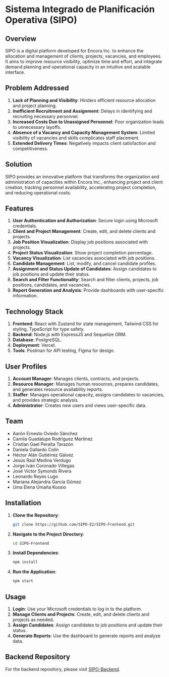 # Sistema Integrado de Planificación Operativa (SIPO)

## Overview

SIPO is a digital platform developed for Encora Inc. to enhance the allocation and management of clients, projects, vacancies, and employees. It aims to improve resource visibility, optimize time and effort, and integrate demand planning and operational capacity in an intuitive and scalable interface.

## Problem Addressed

1. **Lack of Planning and Visibility**: Hinders efficient resource allocation and project planning.
2. **Inefficient Recruitment and Assignment**: Delays in identifying and recruiting necessary personnel.
3. **Increased Costs Due to Unassigned Personnel**: Poor organization leads to unnecessary layoffs.
4. **Absence of a Vacancy and Capacity Management System**: Limited visibility of vacancies and skills complicates staff placement.
5. **Extended Delivery Times**: Negatively impacts client satisfaction and competitiveness.

## Solution

SIPO provides an innovative platform that transforms the organization and administration of capacities within Encora Inc., enhancing project and client creation, tracking personnel availability, accelerating project completion, and reducing operational costs.

## Features

1. **User Authentication and Authorization**: Secure login using Microsoft credentials.
2. **Client and Project Management**: Create, edit, and delete clients and projects.
3. **Job Position Visualization**: Display job positions associated with projects.
4. **Project Status Visualization**: Show project completion percentage.
5. **Vacancy Visualization**: List vacancies associated with job positions.
6. **Candidate Management**: List, modify, and cancel candidate profiles.
7. **Assignment and Status Update of Candidates**: Assign candidates to job positions and update their status.
8. **Search and Filter Functionality**: Search and filter clients, projects, job positions, candidates, and vacancies.
9. **Report Generation and Analysis**: Provide dashboards with user-specific information.

## Technology Stack

1. **Frontend**: React with Zustand for state management, Tailwind CSS for styling, TypeScript for type safety.
2. **Backend**: Node.js with ExpressJS and Sequelize ORM.
3. **Database**: PostgreSQL.
4. **Deployment**: Vercel.
5. **Tools**: Postman for API testing, Figma for design.

## User Profiles

1. **Account Manager**: Manages clients, contracts, and projects.
2. **Resource Manager**: Manages human resources, prepares candidates, and generates resource availability reports.
3. **Staffer**: Manages operational capacity, assigns candidates to vacancies, and provides strategic analysis.
4. **Administrator**: Creates new users and views user-specific data.

## Team

- Aarón Ernesto Oviedo Sánchez
- Camila Guadalupe Rodríguez Martínez
- Cristian Gael Peralta Tarazón
- Daniela Gallardo Colín
- Héctor Alán Gutiérrez Gálvez
- Jesús Raúl Medina Verdugo
- Jorge Iván Coronado Villegas
- José Víctor Symonds Rivera
- Leonardo Reyes Lugo
- Mariana Alejandra García Gómez
- Uma Elena Umaña Kossio

## Installation

1. **Clone the Repository**:
   ```sh
   git clone https://github.com/SIPO-E2/SIPO-Frontend.git
   ```
2. **Navigate to the Project Directory**:

   ```sh
   cd SIPO-Frontend
   ```

3. **Install Dependencies**:

   ```sh
   npm install
   ```

4. **Run the Application**:
   ```sh
   npm start
   ```

## Usage

1. **Login**: Use your Microsoft credentials to log in to the platform.
2. **Manage Clients and Projects**: Create, edit, and delete clients and projects as needed.
3. **Assign Candidates**: Assign candidates to job positions and update their status.
4. **Generate Reports**: Use the dashboard to generate reports and analyze data.

## Backend Repository

For the backend repository, please visit [SIPO-Backend](https://github.com/HectorGtz27/SIPO-Backend).
